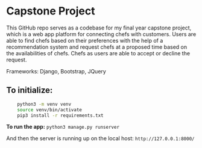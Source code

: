 # Capstone Project

This GitHub repo serves as a codebase for my final year capstone project, which is a web app platform for connecting chefs with customers. Users are able to find chefs based on their preferences with the help of a recommendation system and request chefs at a proposed time based on the availabilities of chefs. Chefs as users are able to accept or decline the request. 

Frameworks: Django, Bootstrap, JQuery

## To initialize:

```bash
    python3 -m venv venv
    source venv/bin/activate
    pip3 install -r requirements.txt
```

**To run the app:** `python3 manage.py runserver`

And then the server is running up on the local host: `http://127.0.0.1:8000/`

